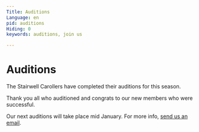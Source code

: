 ```yaml
---
Title: Auditions
Language: en
pid: auditions
Hiding: 0
keywords: auditions, join us

---
```

# Auditions

The Stairwell Carollers have completed their auditions for this season. 

Thank you all who auditioned and congrats to our new members who were successful.

Our next auditions will take place mid January.
For more info, [send us an email](mailto:info@stairwellcarollers.com).
